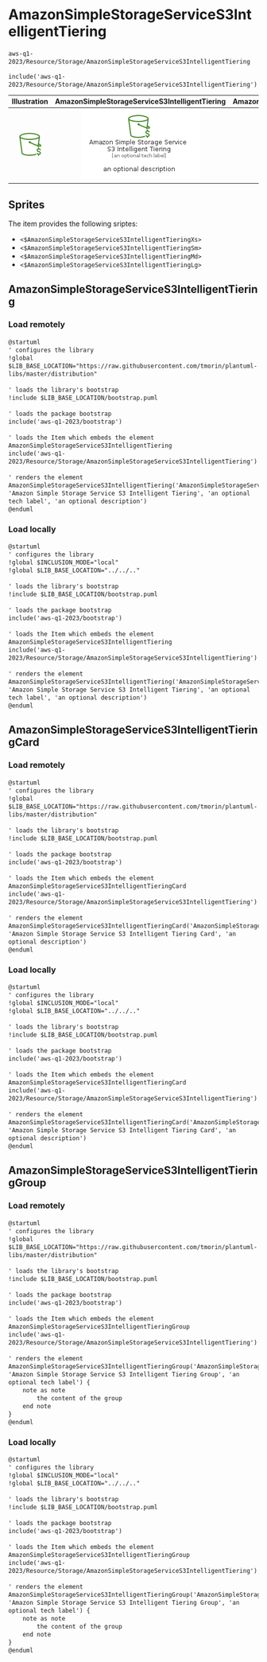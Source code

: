 # AmazonSimpleStorageServiceS3IntelligentTiering


```text
aws-q1-2023/Resource/Storage/AmazonSimpleStorageServiceS3IntelligentTiering
```

```text
include('aws-q1-2023/Resource/Storage/AmazonSimpleStorageServiceS3IntelligentTiering')
```



| Illustration | AmazonSimpleStorageServiceS3IntelligentTiering | AmazonSimpleStorageServiceS3IntelligentTieringCard | AmazonSimpleStorageServiceS3IntelligentTieringGroup |
| :---: | :---: | :---: | :---: |
| ![illustration for Illustration](../../../aws-q1-2023/Resource/Storage/AmazonSimpleStorageServiceS3IntelligentTiering.png) | ![illustration for AmazonSimpleStorageServiceS3IntelligentTiering](../../../aws-q1-2023/Resource/Storage/AmazonSimpleStorageServiceS3IntelligentTiering.Local.png) | ![illustration for AmazonSimpleStorageServiceS3IntelligentTieringCard](../../../aws-q1-2023/Resource/Storage/AmazonSimpleStorageServiceS3IntelligentTieringCard.Local.png) | ![illustration for AmazonSimpleStorageServiceS3IntelligentTieringGroup](../../../aws-q1-2023/Resource/Storage/AmazonSimpleStorageServiceS3IntelligentTieringGroup.Local.png) |



## Sprites
The item provides the following sriptes:

- `<$AmazonSimpleStorageServiceS3IntelligentTieringXs>`
- `<$AmazonSimpleStorageServiceS3IntelligentTieringSm>`
- `<$AmazonSimpleStorageServiceS3IntelligentTieringMd>`
- `<$AmazonSimpleStorageServiceS3IntelligentTieringLg>`





## AmazonSimpleStorageServiceS3IntelligentTiering

### Load remotely
```plantuml
@startuml
' configures the library
!global $LIB_BASE_LOCATION="https://raw.githubusercontent.com/tmorin/plantuml-libs/master/distribution"

' loads the library's bootstrap
!include $LIB_BASE_LOCATION/bootstrap.puml

' loads the package bootstrap
include('aws-q1-2023/bootstrap')

' loads the Item which embeds the element AmazonSimpleStorageServiceS3IntelligentTiering
include('aws-q1-2023/Resource/Storage/AmazonSimpleStorageServiceS3IntelligentTiering')

' renders the element
AmazonSimpleStorageServiceS3IntelligentTiering('AmazonSimpleStorageServiceS3IntelligentTiering', 'Amazon Simple Storage Service S3 Intelligent Tiering', 'an optional tech label', 'an optional description')
@enduml
```

### Load locally
```plantuml
@startuml
' configures the library
!global $INCLUSION_MODE="local"
!global $LIB_BASE_LOCATION="../../.."

' loads the library's bootstrap
!include $LIB_BASE_LOCATION/bootstrap.puml

' loads the package bootstrap
include('aws-q1-2023/bootstrap')

' loads the Item which embeds the element AmazonSimpleStorageServiceS3IntelligentTiering
include('aws-q1-2023/Resource/Storage/AmazonSimpleStorageServiceS3IntelligentTiering')

' renders the element
AmazonSimpleStorageServiceS3IntelligentTiering('AmazonSimpleStorageServiceS3IntelligentTiering', 'Amazon Simple Storage Service S3 Intelligent Tiering', 'an optional tech label', 'an optional description')
@enduml
```

## AmazonSimpleStorageServiceS3IntelligentTieringCard

### Load remotely
```plantuml
@startuml
' configures the library
!global $LIB_BASE_LOCATION="https://raw.githubusercontent.com/tmorin/plantuml-libs/master/distribution"

' loads the library's bootstrap
!include $LIB_BASE_LOCATION/bootstrap.puml

' loads the package bootstrap
include('aws-q1-2023/bootstrap')

' loads the Item which embeds the element AmazonSimpleStorageServiceS3IntelligentTieringCard
include('aws-q1-2023/Resource/Storage/AmazonSimpleStorageServiceS3IntelligentTiering')

' renders the element
AmazonSimpleStorageServiceS3IntelligentTieringCard('AmazonSimpleStorageServiceS3IntelligentTieringCard', 'Amazon Simple Storage Service S3 Intelligent Tiering Card', 'an optional description')
@enduml
```

### Load locally
```plantuml
@startuml
' configures the library
!global $INCLUSION_MODE="local"
!global $LIB_BASE_LOCATION="../../.."

' loads the library's bootstrap
!include $LIB_BASE_LOCATION/bootstrap.puml

' loads the package bootstrap
include('aws-q1-2023/bootstrap')

' loads the Item which embeds the element AmazonSimpleStorageServiceS3IntelligentTieringCard
include('aws-q1-2023/Resource/Storage/AmazonSimpleStorageServiceS3IntelligentTiering')

' renders the element
AmazonSimpleStorageServiceS3IntelligentTieringCard('AmazonSimpleStorageServiceS3IntelligentTieringCard', 'Amazon Simple Storage Service S3 Intelligent Tiering Card', 'an optional description')
@enduml
```

## AmazonSimpleStorageServiceS3IntelligentTieringGroup

### Load remotely
```plantuml
@startuml
' configures the library
!global $LIB_BASE_LOCATION="https://raw.githubusercontent.com/tmorin/plantuml-libs/master/distribution"

' loads the library's bootstrap
!include $LIB_BASE_LOCATION/bootstrap.puml

' loads the package bootstrap
include('aws-q1-2023/bootstrap')

' loads the Item which embeds the element AmazonSimpleStorageServiceS3IntelligentTieringGroup
include('aws-q1-2023/Resource/Storage/AmazonSimpleStorageServiceS3IntelligentTiering')

' renders the element
AmazonSimpleStorageServiceS3IntelligentTieringGroup('AmazonSimpleStorageServiceS3IntelligentTieringGroup', 'Amazon Simple Storage Service S3 Intelligent Tiering Group', 'an optional tech label') {
    note as note
        the content of the group
    end note
}
@enduml
```

### Load locally
```plantuml
@startuml
' configures the library
!global $INCLUSION_MODE="local"
!global $LIB_BASE_LOCATION="../../.."

' loads the library's bootstrap
!include $LIB_BASE_LOCATION/bootstrap.puml

' loads the package bootstrap
include('aws-q1-2023/bootstrap')

' loads the Item which embeds the element AmazonSimpleStorageServiceS3IntelligentTieringGroup
include('aws-q1-2023/Resource/Storage/AmazonSimpleStorageServiceS3IntelligentTiering')

' renders the element
AmazonSimpleStorageServiceS3IntelligentTieringGroup('AmazonSimpleStorageServiceS3IntelligentTieringGroup', 'Amazon Simple Storage Service S3 Intelligent Tiering Group', 'an optional tech label') {
    note as note
        the content of the group
    end note
}
@enduml
```

